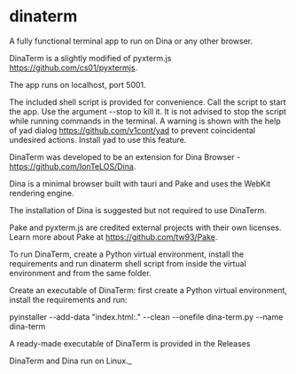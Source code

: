 # dinaterm
A fully functional terminal app to run on Dina or any other browser.

DinaTerm is a slightly modified of pyxterm.js https://github.com/cs01/pyxtermjs.

The app runs on localhost, port 5001. 

The included shell script is provided for convenience. Call the script to start the app. Use the argument --stop to kill it. It is not advised to stop the script while running commands in the terminal. A warning is shown with the help of yad dialog https://github.com/v1cont/yad to prevent coincidental undesired actions. Install yad to use this feature. 

DinaTerm was developed to be an extension for Dina Browser - https://github.com/IonTeLOS/Dina.

Dina is a minimal browser built with tauri and Pake and uses the WebKit rendering engine. 

The installation of Dina is suggested but not required to use DinaTerm.

Pake and pyxterm.js are credited external projects with their own licenses. Learn more about Pake at https://github.com/tw93/Pake. 

To run DinaTerm, create a Python virtual environment, install the requirements and run dinaterm shell script from inside the virtual environment and from the same folder.

Create an executable of DinaTerm: first create a Python virtual environment, install the requirements and run: 

pyinstaller --add-data "index.html:." --clean --onefile dina-term.py --name dina-term

A ready-made executable of DinaTerm is provided in the Releases

DinaTerm and Dina run on Linux._
